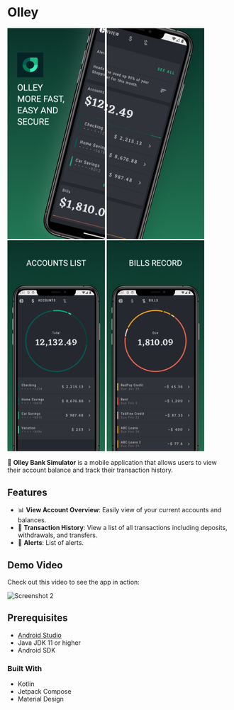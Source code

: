# Olley

<p float="left">
    <img src="Apple iPhone 11 Pro Max Screenshot 1.png" alt="Screenshot 1" width="220"/>
    <img src="Apple iPhone 11 Pro Max Screenshot 2.png" alt="Screenshot 2" width="220"/>
    <img src="Apple iPhone 11 Pro Max Screenshot 3.png" alt="Screenshot 3" width="220"/>
    <img src="Apple iPhone 11 Pro Max Screenshot 4.png" alt="Screenshot 4" width="220"/>
</p>

🚀 **Olley Bank Simulator** is a mobile application that allows users to view their account balance
and track their transaction history.

## Features

- 📊 **View Account Overview**: Easily view of your current accounts and balances.
- 📜 **Transaction History**: View a list of all transactions including deposits, withdrawals, and
  transfers.
- 🔔 **Alerts**: List of alerts.

## Demo Video

Check out this video to see the app in action:

<img src="Screenshots/Demo.gif" alt="Screenshot 2" width="220"/>

## Prerequisites

- [Android Studio](https://developer.android.com/studio)
- Java JDK 11 or higher
- Android SDK

### Built With
- Kotlin
- Jetpack Compose
- Material Design


